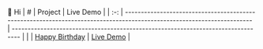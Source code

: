 👋 Hi
|  #  | Project                                                                                                                | Live Demo                                                                        |
| :-: | ---------------------------------------------------------------------------------------------------------------------- | -------------------------------------------------------------------------------- |
|   | [Happy Birthday](https://github.com/HoangPhanThuyDuong/Happy-Birthday)                               | [Live Demo](https://hoangphanthuyduong.github.io/Happy-Birthday/)               |
